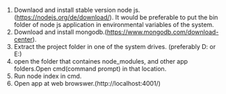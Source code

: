 1. Downlaod and install stable version node js.(https://nodejs.org/de/download/). It would be preferable to put the bin folder of node js application in environmental variables of the system.
2. Download and install mongodb.(https://www.mongodb.com/download-center).
3. Extract the project folder in one of the system drives. (preferably D: or E:)
4. open the folder that containes node_modules, and other app folders.Open cmd(command prompt) in that location.
5. Run node index in cmd.
6. Open app at web browswer.(http://localhost:4001/)  